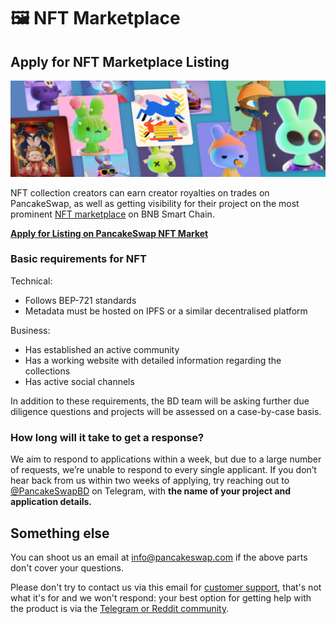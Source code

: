 # 🖼 NFT Marketplace

## Apply for NFT Marketplace Listing

![](../../.gitbook/assets/nft-masthead.png)

NFT collection creators can earn creator royalties on trades on PancakeSwap, as well as getting visibility for their project on the most prominent [NFT marketplace](https://pancakeswap.finance/nfts?chain=bsc) on BNB Smart Chain.

[**Apply for Listing on PancakeSwap NFT Market**](https://docs.google.com/forms/d/e/1FAIpQLSdLjOEiJT4s8No2QT2TKknuUSlVMndARFgng4MDJMsoFQjR-A/viewform)

### **Basic requirements for NFT**

Technical:

* Follows BEP-721 standards
* Metadata must be hosted on IPFS or a similar decentralised platform

Business:

* Has established an active community
* Has a working website with detailed information regarding the collections
* Has active social channels

In addition to these requirements, the BD team will be asking further due diligence questions and projects will be assessed on a case-by-case basis.

### How long will it take to get a response?

We aim to respond to applications within a week, but due to a large number of requests, we’re unable to respond to every single applicant. If you don’t hear back from us within two weeks of applying, try reaching out to [@PancakeSwapBD](https://t.me/PancakeSwapBD) on Telegram, with **the name of your project and application details.**

## Something else

You can shoot us an email at info@pancakeswap.com if the above parts don't cover your questions.

Please don't try to contact us via this email for [customer support](../../contact-us/customer-support.md), that's not what it's for and we won't respond: your best option for getting help with the product is via the [Telegram or Reddit community](../../contact-us/social-accounts-and-communities.md).
